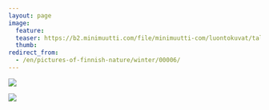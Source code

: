 ```yaml
---
layout: page
image:
  feature:
  teaser: https://b2.minimuutti.com/file/minimuutti-com/luontokuvat/talvi/IMG16175-245px.jpg
  thumb:
redirect_from:
  - /en/pictures-of-finnish-nature/winter/00006/
---
```


[![](https://b2.minimuutti.com/file/minimuutti-com/luontokuvat/talvi/IMG16175-800px.jpg)](https://dl.dropboxusercontent.com/sh/ea1wtnz7z734o12/AAD8H7euNx9sDXwbbE-PdwU4a/luontokuvat/talvi/IMG16175.jpg)

[![](https://b2.minimuutti.com/file/minimuutti-com/luontokuvat/talvi/IMG16173-800px.jpg)](https://dl.dropboxusercontent.com/sh/ea1wtnz7z734o12/AABYKMPh9cwB7F0vV4uoJf9Aa/luontokuvat/talvi/IMG16173.jpg)
